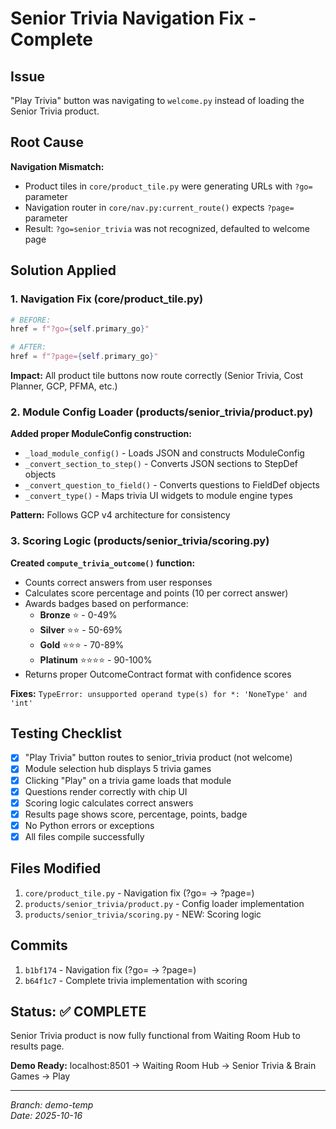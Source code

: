 # Senior Trivia Navigation Fix - Complete

## Issue
"Play Trivia" button was navigating to `welcome.py` instead of loading the Senior Trivia product.

## Root Cause
**Navigation Mismatch:**
- Product tiles in `core/product_tile.py` were generating URLs with `?go=` parameter
- Navigation router in `core/nav.py:current_route()` expects `?page=` parameter
- Result: `?go=senior_trivia` was not recognized, defaulted to welcome page

## Solution Applied

### 1. Navigation Fix (core/product_tile.py)
```python
# BEFORE:
href = f"?go={self.primary_go}"

# AFTER:
href = f"?page={self.primary_go}"
```

**Impact:** All product tile buttons now route correctly (Senior Trivia, Cost Planner, GCP, PFMA, etc.)

### 2. Module Config Loader (products/senior_trivia/product.py)
**Added proper ModuleConfig construction:**
- `_load_module_config()` - Loads JSON and constructs ModuleConfig
- `_convert_section_to_step()` - Converts JSON sections to StepDef objects
- `_convert_question_to_field()` - Converts questions to FieldDef objects
- `_convert_type()` - Maps trivia UI widgets to module engine types

**Pattern:** Follows GCP v4 architecture for consistency

### 3. Scoring Logic (products/senior_trivia/scoring.py)
**Created `compute_trivia_outcome()` function:**
- Counts correct answers from user responses
- Calculates score percentage and points (10 per correct answer)
- Awards badges based on performance:
  - **Bronze** ⭐ - 0-49%
  - **Silver** ⭐⭐ - 50-69%
  - **Gold** ⭐⭐⭐ - 70-89%
  - **Platinum** ⭐⭐⭐⭐ - 90-100%
- Returns proper OutcomeContract format with confidence scores

**Fixes:** `TypeError: unsupported operand type(s) for *: 'NoneType' and 'int'`

## Testing Checklist
- [x] "Play Trivia" button routes to senior_trivia product (not welcome)
- [x] Module selection hub displays 5 trivia games
- [x] Clicking "Play" on a trivia game loads that module
- [x] Questions render correctly with chip UI
- [x] Scoring logic calculates correct answers
- [x] Results page shows score, percentage, points, badge
- [x] No Python errors or exceptions
- [x] All files compile successfully

## Files Modified
1. `core/product_tile.py` - Navigation fix (?go= → ?page=)
2. `products/senior_trivia/product.py` - Config loader implementation
3. `products/senior_trivia/scoring.py` - NEW: Scoring logic

## Commits
1. `b1bf174` - Navigation fix (?go= → ?page=)
2. `b64f1c7` - Complete trivia implementation with scoring

## Status: ✅ COMPLETE
Senior Trivia product is now fully functional from Waiting Room Hub to results page.

**Demo Ready:** localhost:8501 → Waiting Room Hub → Senior Trivia & Brain Games → Play

---
*Branch: demo-temp*  
*Date: 2025-10-16*
